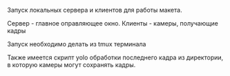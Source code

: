 Запуск локальных сервера и клиентов для работы макета.

Сервер - главное оправляющее окно.
Клиенты - камеры, получающие кадры

Запуск необходимо делать из tmux терминала


Также имеется скрипт yolo обработки последнего кадра из директории,
в которую камеры могут сохранять кадры.
